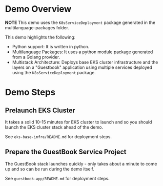 # Demo Overview
**NOTE** This demo uses the `K8sServiceDeployment` package generated in the multilanguage-packages folder. 

This demo highlights the following:
- Python support: It is written in python.
- Multilanguage Packages: It uses a python module package generated from a Golang provider.
- Multistack Architecture: Deploys base EKS cluster infrastructure and the layers on a "Guestbook" application using multiple services deployed using the `K8sServiceDeployment` package.

# Demo Steps
## Prelaunch EKS Cluster
It takes a solid 10-15 minutes for EKS cluster to launch and so you should launch the EKS cluster stack ahead of the demo.

See `eks-base-infra/README.md` for deployment steps.

## Prepare the GuestBook Service Project
The GuestBook stack launches quickly - only takes about a minute to come up and so can be run during the demo itself.   

See `guestbook-app/README.md` for deployment steps.


